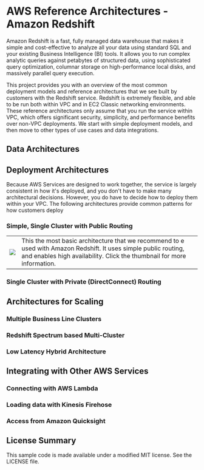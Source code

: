 # AWS Reference Architectures - Amazon Redshift

Amazon Redshift is a fast, fully managed data warehouse that makes it simple and cost-effective to analyze all your data using standard SQL and your existing Business Intelligence (BI) tools. It allows you to run complex analytic queries against petabytes of structured data, using sophisticated query optimization, columnar storage on high-performance local disks, and massively parallel query execution.

This project provides you with an overview of the most common deployment models and reference architectures that we see built by customers with the Redshift service. Redshift is extremely flexible, and able to be run both within VPC and in EC2 Classic networking environments. These reference architectures only assume that you run the service within VPC, which offers significant security, simplicity, and performance benefits over non-VPC deployments. We start with simple deployment models, and then move to other types of use cases and data integrations.

## Data Architectures

## Deployment Architectures

Because AWS Services are designed to work together, the service is largely consistent in how it's deployed, and you don't have to make many architectural decisions. However, you do have to decide how to deploy them within your VPC. The following architectures provide common patterns for how customers deploy 

### Simple, Single Cluster with Public Routing

<table><tr><td><a href="public-routing/README.md"><img src="https://github.com/aws-samples/aws-dbs-refarch-redshift/public-routing/thumbnail.png"/></a></td><td>
This the most basic architecture that we recommend to e used with Amazon Redshift. It uses simple public routing, and enables high availability. Click the thumbnail for more information.
</td></tr></table>

### Single Cluster with Private (DirectConnect) Routing

## Architectures for Scaling

### Multiple Business Line Clusters

### Redshift Spectrum based Multi-Cluster

### Low Latency Hybrid Architecture

## Integrating with Other AWS Services

### Connecting with AWS Lambda

### Loading data with Kinesis Firehose

### Access from Amazon Quicksight

## License Summary

This sample code is made available under a modified MIT license. See the LICENSE file.
